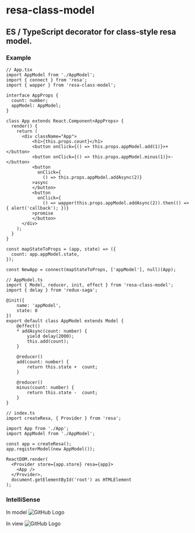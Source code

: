# resa-class-model

## ES / TypeScript decorator for class-style resa model.


### Example
```
// App.tsx
import AppModel from './AppModel';
import { connect } from 'resa';
import { wapper } from 'resa-class-model';

interface AppProps {
  count: number;
  appModel: AppModel;
}

class App extends React.Component<AppProps> {
  render() {
    return (
      <div className="App">
          <h1>{this.props.count}</h1>
          <button onClick={() => this.props.appModel.add(1)}>+</button>
          <button onClick={() => this.props.appModel.minus(1)}>-</button>
          <button
            onClick={
              () => this.props.appModel.addAsync(2)}
          >async
          </button>
          <button
            onClick={
              () => wapper(this.props.appModel.addAsync(2)).then(() => { alert('callback'); })}
          >promise
          </button>
      </div>
    );
  }
}

const mapStateToProps = (app, state) => ({
  count: app.appModel.state,
});

const NewApp = connect(mapStateToProps, ['appModel'], null)(App);
```
```
// AppModel.ts
import { Model, reducer, init, effect } from 'resa-class-model';
import { delay } from 'redux-saga';

@init({
    name: 'appModel',
    state: 0
})
export default class AppModel extends Model {
    @effect()
    * addAsync(count: number) {
        yield delay(2000);
        this.add(count);
    }

    @reducer()
    add(count: number) {
        return this.state +  count;
    }

    @reducer()
    minus(count: number) {
        return this.state -  count;
    }
}
```
```
// index.ts
import createResa, { Provider } from 'resa';

import App from './App';
import AppModel from './AppModel';

const app = createResa();
app.registerModel(new AppModel());

ReactDOM.render(
  <Provider store={app.store} resa={app}>
    <App />
  </Provider>,
  document.getElementById('root') as HTMLElement
);
```

### IntelliSense

In model
![GitHub Logo](https://github.com/wangtao0101/resa-class-model/blob/master/img/inmodel.png?raw=true)

In view
![GitHub Logo](https://github.com/wangtao0101/resa-class-model/blob/master/img/inview.png?raw=true)